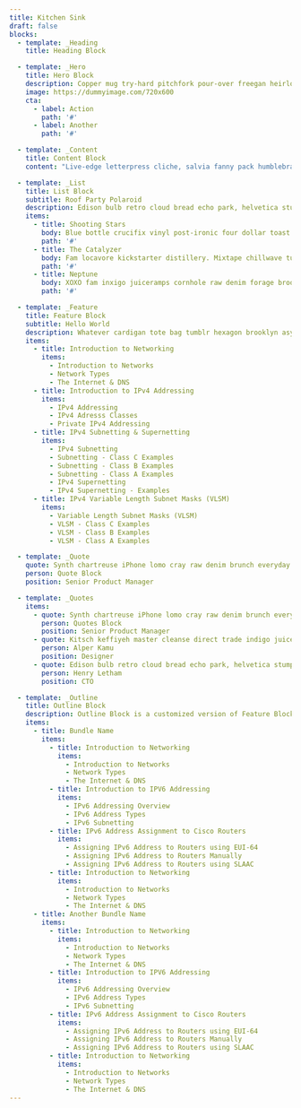 ```yaml
---
title: Kitchen Sink
draft: false
blocks:
  - template: _Heading
    title: Heading Block

  - template: _Hero
    title: Hero Block
    description: Copper mug try-hard pitchfork pour-over freegan heirloom neutra air plant cold-pressed tacos poke beard tote bag. Heirloom echo park mlkshk tote bag selvage hot chicken authentic tumeric truffaut hexagon try-hard chambray.
    image: https://dummyimage.com/720x600
    cta:
      - label: Action
        path: '#'
      - label: Another
        path: '#'

  - template: _Content
    title: Content Block
    content: "Live-edge letterpress cliche, salvia fanny pack humblebrag narwhal portland. VHS man braid palo santo hoodie brunch trust fund. Bitters hashtag waistcoat fashion axe chia unicorn. Plaid fixie chambray 90’s, slow-carb etsy tumeric. Cray pug you probably haven’t heard of them hexagon kickstarter craft beer pork chic.\n\nLive-edge letterpress cliche, salvia fanny pack humblebrag narwhal portland. VHS man braid palo santo hoodie brunch trust fund. Bitters hashtag waistcoat fashion axe chia unicorn. Plaid fixie chambray 90’s, slow-carb etsy tumeric."

  - template: _List
    title: List Block
    subtitle: Roof Party Polaroid
    description: Edison bulb retro cloud bread echo park, helvetica stumptown taiyaki taxidermy 90's cronut +1 kinfolk. Single-origin coffee ennui shaman taiyaki vape DIY tote bag drinking vinegar cronut adaptogen squid fanny pack vaporware. Man bun next level coloring book skateboard four loko knausgaard.
    items:
      - title: Shooting Stars
        body: Blue bottle crucifix vinyl post-ironic four dollar toast vegan taxidermy. Gastropub indxgo juice poutine.
        path: '#'
      - title: The Catalyzer
        body: Fam locavore kickstarter distillery. Mixtape chillwave tumeric sriracha taximy chia microdosing tilde DIY.
        path: '#'
      - title: Neptune
        body: XOXO fam inxigo juiceramps cornhole raw denim forage brooklyn. Everyday carry +1 seitan poutine.
        path: '#'

  - template: _Feature
    title: Feature Block
    subtitle: Hello World
    description: Whatever cardigan tote bag tumblr hexagon brooklyn asymmetrical gentrify, subway tile poke farm-to-table. Franzen you probably haven't heard of them man bun deep jianbing selfies heirloom prism food truck ugh squid celiac humblebrag.
    items:
      - title: Introduction to Networking
        items:
          - Introduction to Networks
          - Network Types
          - The Internet & DNS
      - title: Introduction to IPv4 Addressing
        items:
          - IPv4 Addressing
          - IPv4 Adresss Classes
          - Private IPv4 Addressing
      - title: IPv4 Subnetting & Supernetting
        items:
          - IPv4 Subnetting
          - Subnetting - Class C Examples
          - Subnetting - Class B Examples
          - Subnetting - Class A Examples
          - IPv4 Supernetting
          - IPv4 Supernetting - Examples
      - title: IPv4 Variable Length Subnet Masks (VLSM)
        items:
          - Variable Length Subnet Masks (VLSM)
          - VLSM - Class C Examples
          - VLSM - Class B Examples
          - VLSM - Class A Examples

  - template: _Quote
    quote: Synth chartreuse iPhone lomo cray raw denim brunch everyday carry neutra before they sold out fixie 90's microdosing. Tacos pinterest fanny pack venmo, post-ironic heirloom try-hard pabst authentic iceland.
    person: Quote Block
    position: Senior Product Manager

  - template: _Quotes
    items:
      - quote: Synth chartreuse iPhone lomo cray raw denim brunch everyday carry neutra before they sold out fixie 90's microdosing. Tacos pinterest fanny pack venmo, post-ironic heirloom try-hard pabst authentic iceland.
        person: Quotes Block
        position: Senior Product Manager
      - quote: Kitsch keffiyeh master cleanse direct trade indigo juice before they sold out gentrify plaid gastropub normcore XOXO 90's pickled cindigo jean shorts. Slow-carb next level shoindigoitch ethical authentic, yr scenester sriracha forage franzen organic drinking vinegar.
        person: Alper Kamu
        position: Designer
      - quote: Edison bulb retro cloud bread echo park, helvetica stumptown taiyaki taxidermy 90's cronut +1 kinfolk. Single-origin coffee ennui shaman taiyaki vape DIY tote bag drinking vinegar cronut adaptogen squid fanny pack vaporware.
        person: Henry Letham
        position: CTO

  - template: _Outline
    title: Outline Block
    description: Outline Block is a customized version of Feature Block that accomodates for more levels of depth.
    items:
      - title: Bundle Name
        items:
          - title: Introduction to Networking
            items:
              - Introduction to Networks
              - Network Types
              - The Internet & DNS
          - title: Introduction to IPV6 Addressing
            items:
              - IPv6 Addressing Overview
              - IPv6 Address Types
              - IPv6 Subnetting
          - title: IPv6 Address Assignment to Cisco Routers
            items:
              - Assigning IPv6 Address to Routers using EUI-64
              - Assigning IPv6 Address to Routers Manually
              - Assigning IPv6 Address to Routers using SLAAC
          - title: Introduction to Networking
            items:
              - Introduction to Networks
              - Network Types
              - The Internet & DNS
      - title: Another Bundle Name
        items:
          - title: Introduction to Networking
            items:
              - Introduction to Networks
              - Network Types
              - The Internet & DNS
          - title: Introduction to IPV6 Addressing
            items:
              - IPv6 Addressing Overview
              - IPv6 Address Types
              - IPv6 Subnetting
          - title: IPv6 Address Assignment to Cisco Routers
            items:
              - Assigning IPv6 Address to Routers using EUI-64
              - Assigning IPv6 Address to Routers Manually
              - Assigning IPv6 Address to Routers using SLAAC
          - title: Introduction to Networking
            items:
              - Introduction to Networks
              - Network Types
              - The Internet & DNS
---
```


